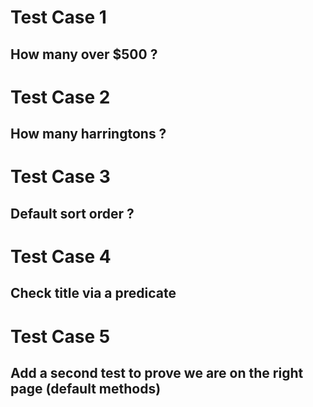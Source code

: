 # Test Case 1
## How many over $500 ?

# Test Case 2
## How many harringtons ?

# Test Case 3
## Default sort order ?

# Test Case 4
## Check title via a predicate

# Test Case 5
## Add a second test to prove we are on the right page (default methods)

